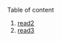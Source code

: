 Table of content
1. [read2](https://mreshtaiwi.github.io/reading-notess/read2)
2. [read3](https://mreshtaiwi.github.io/reading-notess/read3)
